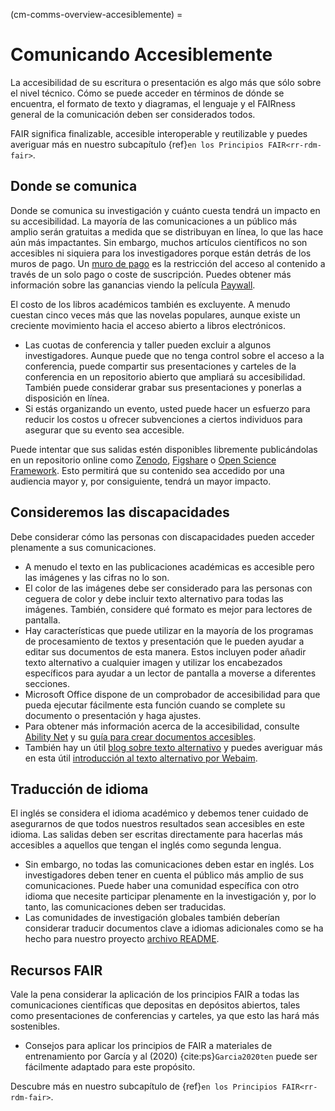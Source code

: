 (cm-comms-overview-accesiblemente) =
# Comunicando Accesiblemente

La accesibilidad de su escritura o presentación es algo más que sólo sobre el nivel técnico. Cómo se puede acceder en términos de dónde se encuentra, el formato de texto y diagramas, el lenguaje y el FAIRness general de la comunicación deben ser considerados todos.

FAIR significa finalizable, accesible interoperable y reutilizable y puedes averiguar más en nuestro subcapítulo {ref}`en los Principios FAIR<rr-rdm-fair>`.

## Donde se comunica

Donde se comunica su investigación y cuánto cuesta tendrá un impacto en su accesibilidad. La mayoría de las comunicaciones a un público más amplio serán gratuitas a medida que se distribuyan en línea, lo que las hace aún más impactantes. Sin embargo, muchos artículos científicos no son accesibles ni siquiera para los investigadores porque están detrás de los muros de pago. Un [muro de pago](https://en.wikipedia.org/wiki/Paywall#:~:text=A%20paywall%20is%20a%20method,a%20paid%20subscription%2C%20especially%20news.) es la restricción del acceso al contenido a través de un solo pago o coste de suscripción. Puedes obtener más información sobre las ganancias viendo la película [Paywall](https://paywallthemovie.com/).

El costo de los libros académicos también es excluyente. A menudo cuestan cinco veces más que las novelas populares, aunque existe un creciente movimiento hacia el acceso abierto a libros electrónicos.

* Las cuotas de conferencia y taller pueden excluir a algunos investigadores. Aunque puede que no tenga control sobre el acceso a la conferencia, puede compartir sus presentaciones y carteles de la conferencia en un repositorio abierto que ampliará su accesibilidad. También puede considerar grabar sus presentaciones y ponerlas a disposición en línea.
* Si estás organizando un evento, usted puede hacer un esfuerzo para reducir los costos u ofrecer subvenciones a ciertos individuos para asegurar que su evento sea accesible.

Puede intentar que sus salidas estén disponibles libremente publicándolas en un repositorio online como [Zenodo](https://zenodo.org/), [Figshare](https://figshare.com/) o [Open Science Framework](https://osf.io/). Esto permitirá que su contenido sea accedido por una audiencia mayor y, por consiguiente, tendrá un mayor impacto.

## Consideremos las discapacidades

Debe considerar cómo las personas con discapacidades pueden acceder plenamente a sus comunicaciones.

* A menudo el texto en las publicaciones académicas es accesible pero las imágenes y las cifras no lo son.
* El color de las imágenes debe ser considerado para las personas con ceguera de color y debe incluir texto alternativo para todas las imágenes. También, considere qué formato es mejor para lectores de pantalla.
* Hay características que puede utilizar en la mayoría de los programas de procesamiento de textos y presentación que le pueden ayudar a editar sus documentos de esta manera. Estos incluyen poder añadir texto alternativo a cualquier imagen y utilizar los encabezados específicos para ayudar a un lector de pantalla a moverse a diferentes secciones.
* Microsoft Office dispone de un comprobador de accesibilidad para que pueda ejecutar fácilmente esta función cuando se complete su documento o presentación y haga ajustes.
* Para obtener más información acerca de la accesibilidad, consulte [Ability Net](https://abilitynet.org.uk/) y su [guía para crear documentos accesibles](https://abilitynet.org.uk/factsheets/creating-accessible-documents-0).
* También hay un útil [blog sobre texto alternativo](https://abilitynet.org.uk/news-blogs/five-golden-rules-compliant-alt-text) y puedes averiguar más en esta útil [introducción al texto alternativo por Webaim](https://webaim.org/techniques/alttext/).

## Traducción de idioma

El inglés se considera el idioma académico y debemos tener cuidado de asegurarnos de que todos nuestros resultados sean accesibles en este idioma. Las salidas deben ser escritas directamente para hacerlas más accesibles a aquellos que tengan el inglés como segunda lengua.

* Sin embargo, no todas las comunicaciones deben estar en inglés. Los investigadores deben tener en cuenta el público más amplio de sus comunicaciones. Puede haber una comunidad específica con otro idioma que necesite participar plenamente en la investigación y, por lo tanto, las comunicaciones deben ser traducidas.
* Las comunidades de investigación globales también deberían considerar traducir documentos clave a idiomas adicionales como se ha hecho para nuestro proyecto [archivo README](https://github.com/alan-turing-institute/the-turing-way/blob/main/README.md).

## Recursos FAIR

Vale la pena considerar la aplicación de los principios FAIR a todas las comunicaciones científicas que depositas en depósitos abiertos, tales como presentaciones de conferencias y carteles, ya que esto las hará más sostenibles.
* Consejos para aplicar los principios de FAIR a materiales de entrenamiento por García y al (2020) {cite:ps}`Garcia2020ten` puede ser fácilmente adaptado para este propósito.

Descubre más en nuestro subcapítulo de {ref}`en los Principios FAIR<rr-rdm-fair>`.
